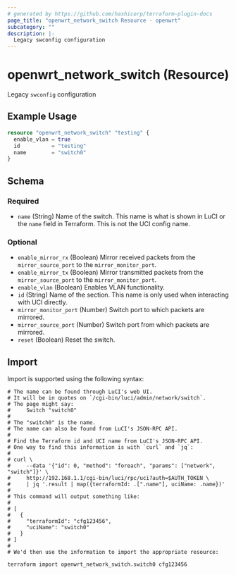 ```yaml
---
# generated by https://github.com/hashicorp/terraform-plugin-docs
page_title: "openwrt_network_switch Resource - openwrt"
subcategory: ""
description: |-
  Legacy swconfig configuration
---
```


# openwrt_network_switch (Resource)

Legacy `swconfig` configuration

## Example Usage

```terraform
resource "openwrt_network_switch" "testing" {
  enable_vlan = true
  id          = "testing"
  name        = "switch0"
}
```

<!-- schema generated by tfplugindocs -->
## Schema

### Required

- `name` (String) Name of the switch. This name is what is shown in LuCI or the `name` field in Terraform. This is not the UCI config name.

### Optional

- `enable_mirror_rx` (Boolean) Mirror received packets from the `mirror_source_port` to the `mirror_monitor_port`.
- `enable_mirror_tx` (Boolean) Mirror transmitted packets from the `mirror_source_port` to the `mirror_monitor_port`.
- `enable_vlan` (Boolean) Enables VLAN functionality.
- `id` (String) Name of the section. This name is only used when interacting with UCI directly.
- `mirror_monitor_port` (Number) Switch port to which packets are mirrored.
- `mirror_source_port` (Number) Switch port from which packets are mirrored.
- `reset` (Boolean) Reset the switch.

## Import

Import is supported using the following syntax:

```shell
# The name can be found through LuCI's web UI.
# It will be in quotes on `/cgi-bin/luci/admin/network/switch`.
# The page might say:
#     Switch "switch0"
#
# The "switch0" is the name.
# The name can also be found from LuCI's JSON-RPC API.
#
# Find the Terraform id and UCI name from LuCI's JSON-RPC API.
# One way to find this information is with `curl` and `jq`:
#
# curl \
#     --data '{"id": 0, "method": "foreach", "params": ["network", "switch"]}' \
#     http://192.168.1.1/cgi-bin/luci/rpc/uci?auth=$AUTH_TOKEN \
#     | jq '.result | map({terraformId: .[".name"], uciName: .name})'
#
# This command will output something like:
#
# [
#   {
#     "terraformId": "cfg123456",
#     "uciName": "switch0"
#   }
# ]
#
# We'd then use the information to import the appropriate resource:

terraform import openwrt_network_switch.switch0 cfg123456
```
